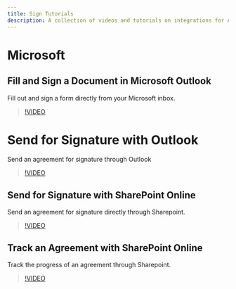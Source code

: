 ```yaml
---
title: Sign Tutorials
description: A collection of videos and tutorials on integrations for Adobe Sign for users.
---
```


# Microsoft

## Fill and Sign a Document in Microsoft Outlook

Fill out and sign a form directly from your Microsoft inbox.

>[!VIDEO](https://video.tv.adobe.com/v/29764t1/?quality=12&autoplay=true&learn=on)

# Send for Signature with Outlook

Send an agreement for signature through Outlook

>[!VIDEO](https://video.tv.adobe.com/v/29765t1/?quality=12&autoplay=true&learn=on)

## Send for Signature with SharePoint Online

Send an agreement for signature directly through Sharepoint.

>[!VIDEO](https://video.tv.adobe.com/v/29764t1/?quality=12&autoplay=true&learn=on)

## Track an Agreement with SharePoint Online

Track the progress of an agreement through Sharepoint.

>[!VIDEO](https://video.tv.adobe.com/v/29767t1/?quality=12&autoplay=true&learn=on)